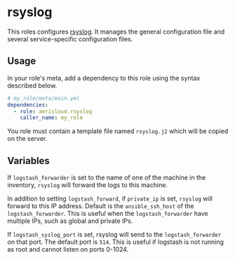 rsyslog
=======

This roles configures [rsyslog](http://www.rsyslog.com/).
It manages the general configuration file and several service-specific configuration files.

Usage
-----

In your role's meta, add a dependency to this role using the syntax described below.

```yaml
# my_role/meta/main.yml
dependencies:
  - role: aerisloud.rsyslog
    caller_name: my_role
```

You role must contain a template file named `rsyslog.j2` which will be copied on the server.

Variables
---------

If `logstash_forwarder` is set to the name of one of the machine in the inventory,
`rsyslog` will forward the logs to this machine.

In addition to setting `logstash_forward`, if `private_ip` is set, `rsyslog` will forward 
to this IP address. Default is the `ansible_ssh_host` of the `logstash_forwarder`. This is
useful when the `logstash_forwarder` have multiple IPs, such as global and private IPs.

If `logstash_syslog_port` is set, rsyslog will send to the `logstash_forwarder` on that port.
The default port is `514`. This is useful if logstash is not running as root and cannot listen on ports 0-1024.
